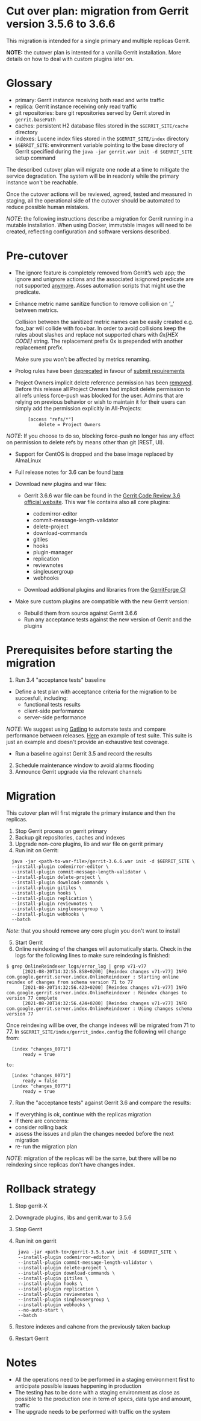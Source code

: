 Cut over plan: migration from Gerrit version 3.5.6 to 3.6.6
==

This migration is intended for a single primary and multiple replicas Gerrit.

**NOTE:** the cutover plan is intented for a vanilla Gerrit installation.
More details on how to deal with custom plugins later on.

Glossary
==

* primary: Gerrit instance receiving both read and write traffic
* replica: Gerrit instance receiving only read traffic
* git repositories: bare git repositories served by Gerrit stored
  in `gerrit.basePath`
* caches: persistent H2 database files stored in the `$GERRIT_SITE/cache`
  directory
* indexes: Lucene index files stored in the `$GERRIT_SITE/index` directory
* `$GERRIT_SITE`: environment variable pointing to the base directory of Gerrit
  specified during the `java -jar gerrit.war init -d $GERRIT_SITE` setup command

The described cutover plan will migrate one node at a time to mitigate the service degradation.
The system will be in readonly while the primary instance won't be reachable.

Once the cutover actions will be reviewed, agreed, tested and measured in
staging, all the operational side of the cutover should be automated to reduce
possible human mistakes.

*NOTE*: the following instructions describe a migration for Gerrit running in a mutable installation.
When using Docker, immutable images will need to be created, reflecting configuration and
software versions described.

Pre-cutover
==

* The ignore feature is completely removed from Gerrit’s web app;
  the ignore and unignore actions and the associated is:ignored predicate
  are not supported [anymore](https://www.gerritcodereview.com/3.6.html#breaking-changes).
  Asses automation scripts that might use the predicate.

* Enhance metric name sanitize function to remove collision on ‘_’ between metrics.

  Collision between the sanitized metric names can be easily created e.g. foo_bar will collide with foo+bar.
  In order to avoid collisions keep the rules about slashes and replace not supported chars
  with _0x[HEX CODE]_ string. The replacement prefix 0x is prepended with another replacement
  prefix.

  Make sure you won't be affected by metrics renaming.

* Prolog rules have been [deprecated](https://www.gerritcodereview.com/3.6.html#submit-requirements) in favour of [submit requirements](https://gerrit-documentation.storage.googleapis.com/Documentation/3.6.6/config-submit-requirements.html)

* Project Owners implicit delete reference permission has been [removed](https://www.gerritcodereview.com/3.6.html#breaking-changes).
Before this release all Project Owners had implicit delete permission to all refs unless
force-push was blocked for the user.
Admins that are relying on previous behavior or wish to maintain it for their users
can simply add the permission explicitly in All-Projects:
```
        [access "refs/*"]
            delete = Project Owners
```

*NOTE*: If you choose to do so, blocking force-push no longer has any effect on permission to
delete refs by means other than git (REST, UI).

* Support for CentOS is dropped and the base image replaced by AlmaLinux

* Full release notes for 3.6 can be found [here](https://www.gerritcodereview.com/3.6.html)

* Download new plugins and war files:
    - Gerrit 3.6.6 war file can be found in
      the [Gerrit Code Review 3.6 official website](https://gerrit-releases.storage.googleapis.com/gerrit-3.6.6.war).
      This war file contains also all core plugins:
        * codemirror-editor
        * commit-message-length-validator
        * delete-project
        * download-commands
        * gitiles
        * hooks
        * plugin-manager
        * replication
        * reviewnotes
        * singleusergroup
        * webhooks

    - Download additional plugins and libraries from the [GerritForge CI](https://gerrit-ci.gerritforge.com/view/Plugins-stable-3.6/)

 * Make sure custom plugins are compatible with the new Gerrit version:
   * Rebuild them from source against Gerrit 3.6.6
   * Run any acceptance tests against the new version of Gerrit and the plugins

Prerequisites before starting the migration
==

1. Run 3.4 "acceptance tests" baseline
 * Define a test plan with acceptance criteria for the migration to be succesfull, including:
   * functional tests results
   * client-side performance
   * server-side performance

*NOTE:* We suggest using [Gatling](https://gatling.io/) to automate tests and compare performance between releases. [Here](https://github.com/GerritForge/gatling-sbt-gerrit-test)
an example of test suite. This suite is just an example and doesn't provide an exhaustive
test coverage.
  * Run a baseline against Gerrit 3.5 and record the results

2. Schedule maintenance window to avoid alarms flooding
3. Announce Gerrit upgrade via the relevant channels

Migration
==

This cutover plan will first migrate the primary instance and then the replicas.

1. Stop Gerrit process on gerrit primary
2. Backup git repositories, caches and indexes
3. Upgrade non-core plugins, lib and war file on gerrit primary
4. Run init on Gerrit:

```shell
  java -jar <path-to-war-file>/gerrit-3.6.6.war init -d $GERRIT_SITE \
  --install-plugin codemirror-editor \
  --install-plugin commit-message-length-validator \
  --install-plugin delete-project \
  --install-plugin download-commands \
  --install-plugin gitiles \
  --install-plugin hooks \
  --install-plugin replication \
  --install-plugin reviewnotes \
  --install-plugin singleusergroup \
  --install-plugin webhooks \
  --batch
```

   *Note*: that you should remove any core plugin you don't want to install

5. Start Gerrit
6. Online reindexing of the changes will automatically starts. Check in the logs for the following lines to make sure reindexing is finished:

```shell
$ grep OnlineReindexer logs/error_log | grep v71-v77
      [2021-08-20T14:32:55.858+0200] [Reindex changes v71-v77] INFO  com.google.gerrit.server.index.OnlineReindexer : Starting online reindex of changes from schema version 71 to 77
      [2021-08-20T14:32:56.423+0200] [Reindex changes v71-v77] INFO  com.google.gerrit.server.index.OnlineReindexer : Reindex changes to version 77 complete
      [2021-08-20T14:32:56.424+0200] [Reindex changes v71-v77] INFO  com.google.gerrit.server.index.OnlineReindexer : Using changes schema version 77
  ```

Once reindexing will be over, the change indexes will be migrated from 71 to 77.
In `$GERRIT_SITE/index/gerrit_index.config` the following will change from:

  ```shell
    [index "changes_0071"]
	    ready = true
  ```
    to:

  ```shell
    [index "changes_0071"]
	    ready = false
    [index "changes_0077"]
	    ready = true
  ```

7. Run the "acceptance tests" against Gerrit 3.6 and compare the results:
 * If everything is ok, continue with the replicas migration
 * If there are concerns:
  * consider rolling back
  * assess the issues and plan the changes needed before the next migration
  * re-run the migration plan

*NOTE:* migration of the replicas will be the same, but there will be no reindexing
since replicas don't have changes index.

Rollback strategy
===

1. Stop gerrit-X
2. Downgrade plugins, libs and gerrit.war to 3.5.6
3. Stop Gerrit
4. Run init on gerrit

        java -jar <path-to>/gerrit-3.5.6.war init -d $GERRIT_SITE \
        --install-plugin codemirror-editor \
        --install-plugin commit-message-length-validator \
        --install-plugin delete-project \
        --install-plugin download-commands \
        --install-plugin gitiles \
        --install-plugin hooks \
        --install-plugin replication \
        --install-plugin reviewnotes \
        --install-plugin singleusergroup \
        --install-plugin webhooks \
        --no-auto-start \
        --batch

5. Restore indexes and cahcne from the previously taken backup
6. Restart Gerrit

Notes
==

* All the operations need to be performed in a staging environment first to
  anticipate possible issues happening in production
* The testing has to be done with a staging environment as close as possible
  to the production one in term of specs, data type and amount, traffic
* The upgrade needs to be performed with traffic on the system